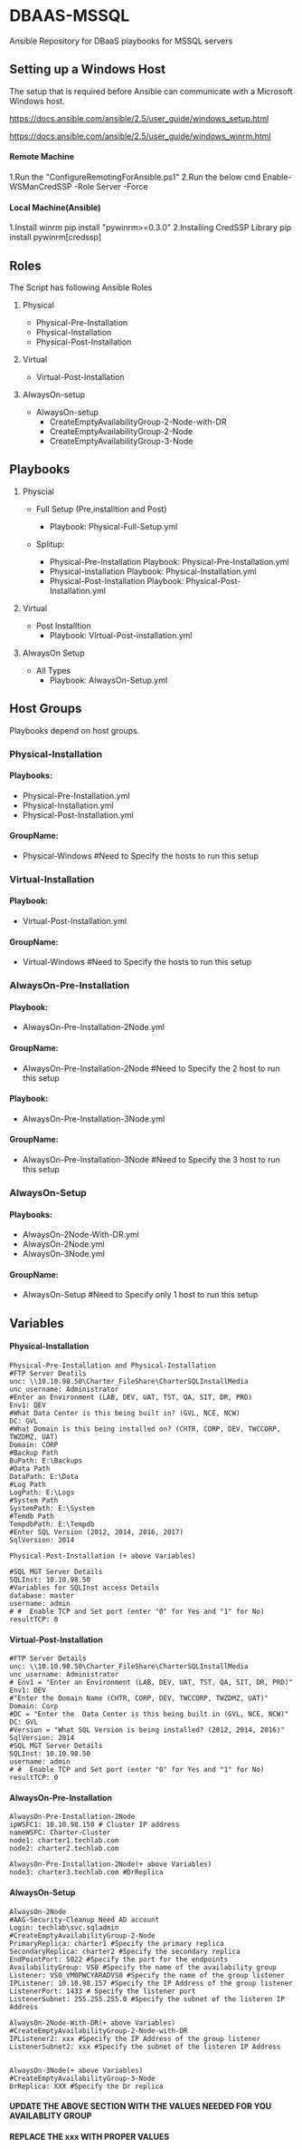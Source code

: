 # DBAAS-MSSQL
Ansible Repository for DBaaS playbooks for MSSQL servers

## Setting up a Windows Host

The setup that is required before Ansible can communicate with a Microsoft Windows host.

https://docs.ansible.com/ansible/2.5/user_guide/windows_setup.html

https://docs.ansible.com/ansible/2.5/user_guide/windows_winrm.html


#### Remote Machine
1.Run the "ConfigureRemotingForAnsible.ps1"
2.Run the below cmd
   Enable-WSManCredSSP -Role Server -Force

#### Local Machine(Ansible)
1.Install winrm
    pip install "pywinrm>=0.3.0"
2.Installing CredSSP Library
    pip install pywinrm[credssp]

## Roles
   The Script has following Ansible Roles

1. Physical 
   * Physical-Pre-Installation
   * Physical-Installation
   * Physical-Post-Installation

2. Virtual
   * Virtual-Post-Installation
   
3. AlwaysOn-setup
   * AlwaysOn-setup
        * CreateEmptyAvailabilityGroup-2-Node-with-DR
        * CreateEmptyAvailabilityGroup-2-Node
        * CreateEmptyAvailabilityGroup-3-Node

## Playbooks

1. Physcial 
    * Full Setup (Pre,installtion and Post)
        * Playbook: Physical-Full-Setup.yml

    * Splitup:
        * Physical-Pre-Installation Playbook: Physical-Pre-Installation.yml
        * Physical-installation Playbook: Physical-Installation.yml
        * Physical-Post-Installation Playbook: Physical-Post-Installation.yml

2. Virtual 
    * Post Installtion 
        * Playbook: Virtual-Post-installation.yml

3. AlwaysOn Setup
    * All Types
        * Playbook: AlwaysOn-Setup.yml

## Host Groups

Playbooks depend on host groups.

### Physical-Installation
#### Playbooks: 
* Physical-Pre-Installation.yml
* Physical-Installation.yml
* Physical-Post-Installation.yml
#### GroupName: 
* Physical-Windows #Need to Specify the hosts to run this setup

### Virtual-Installation
#### Playbook: 
* Virtual-Post-Installation.yml
#### GroupName: 
* Virtual-Windows #Need to Specify the hosts to run this setup

### AlwaysOn-Pre-Installation
#### Playbook: 
* AlwaysOn-Pre-Installation-2Node.yml
#### GroupName: 
* AlwaysOn-Pre-Installation-2Node #Need to Specify the 2 host to run this setup
#### Playbook: 
* AlwaysOn-Pre-Installation-3Node.yml
#### GroupName: 
* AlwaysOn-Pre-Installation-3Node #Need to Specify the 3 host to run this setup

### AlwaysOn-Setup
#### Playbooks: 
* AlwaysOn-2Node-With-DR.yml
* AlwaysOn-2Node.yml
* AlwaysOn-3Node.yml
#### GroupName: 
* AlwaysOn-Setup #Need to Specify only 1 host to run this setup

## Variables

#### Physical-Installation

    Physical-Pre-Installation and Physical-Installation
    #FTP Server Deatils
    unc: \\10.10.98.50\Charter_FileShare\CharterSQLInstallMedia
    unc_username: Administrator
    #Enter an Environment (LAB, DEV, UAT, TST, QA, SIT, DR, PRD)
    Env1: DEV
    #What Data Center is this being built in? (GVL, NCE, NCW)
    DC: GVL
    #What Domain is this being installed on? (CHTR, CORP, DEV, TWCCORP, TWZDMZ, UAT)
    Domain: CORP
    #Backup Path
    BuPath: E:\Backups
    #Data Path
    DataPath: E:\Data
    #Log Path
    LogPath: E:\Logs
    #System Path
    SystemPath: E:\System
    #Temdb Path
    TempdbPath: E:\Tempdb
    #Enter SQL Version (2012, 2014, 2016, 2017)
    SqlVersion: 2014

    Physical-Post-Installation (+ above Variables)

    #SQL MGT Server Details
    SQLInst: 10.10.98.50
    #Variables for SQLInst access Details
    database: master 
    username: admin
    # #  Enable TCP and Set port (enter "0" for Yes and "1" for No)
    resultTCP: 0 


#### Virtual-Post-Installation
    #FTP Server Details
    unc: \\10.10.98.50\Charter_FileShare\CharterSQLInstallMedia
    unc_username: Administrator
    # Env1 = "Enter an Environment (LAB, DEV, UAT, TST, QA, SIT, DR, PRD)"
    Env1: DEV
    #"Enter the Domain Name (CHTR, CORP, DEV, TWCCORP, TWZDMZ, UAT)"
    Domain: Corp
    #DC = "Enter the  Data Center is this being built in (GVL, NCE, NCW)"
    DC: GVL
    #Version = "What SQL Version is being installed? (2012, 2014, 2016)"
    SqlVersion: 2014
    #SQL MGT Server Details
    SQLInst: 10.10.98.50
    username: admin
    # #  Enable TCP and Set port (enter "0" for Yes and "1" for No)
    resultTCP: 0 

#### AlwaysOn-Pre-Installation

    AlwaysOn-Pre-Installation-2Node
    ipWSFC1: 10.10.98.150 # Cluster IP address
    nameWSFC: Charter-Cluster  
    node1: charter1.techlab.com
    node2: charter2.techlab.com

    AlwaysOn-Pre-Installation-2Node(+ above Variables)
    node3: charter3.techlab.com #DrReplica


#### AlwaysOn-Setup

    AlwaysOn-2Node
    #AAG-Security-Cleanup Need AD account
    Login: techlab\svc.sqladmin
    #CreateEmptyAvailabilityGroup-2-Node
    PrimaryReplica: charter1 #Specify the primary replica
    SecondaryReplica: charter2 #Specify the secondary replica
    EndPointPort: 5022 #Specify the port for the endpoints
    AvailabilityGroup: VS0 #Specify the name of the availability group
    Listener: VS0_VM0PWCYARADVS0 #Specify the name of the group listener
    IPListener: 10.10.98.157 #Specify the IP Address of the group listener
    ListenerPort: 1433 # Specify the listener port
    ListenerSubnet: 255.255.255.0 #Specify the subnet of the listeren IP Address
    
    AlwaysOn-2Node-With-DR(+ above Variables)
    #CreateEmptyAvailabilityGroup-2-Node-with-DR
    IPListener2: xxx #Specify the IP Address of the group listener
    ListenerSubnet2: xxx #Specify the subnet of the listeren IP Address
    

    AlwaysOn-3Node(+ above Variables)
    #CreateEmptyAvailabilityGroup-3-Node
    DrReplica: XXX #Specify the Dr replica
 


#### UPDATE THE ABOVE SECTION WITH THE VALUES NEEDED FOR YOU AVAILABLITY GROUP
#### REPLACE THE xxx WITH PROPER VALUES



 

